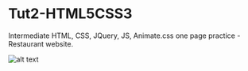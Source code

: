 # Tut2-HTML5CSS3
Intermediate HTML, CSS, JQuery, JS, Animate.css one page practice - Restaurant website.


![alt text](https://i.ibb.co/H4Zd2s8/Jq.gif)
